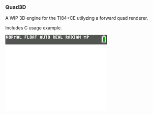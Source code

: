 ### Quad3D 

A WIP 3D engine for the TI84+CE utilyzing a forward quad renderer. 

Includes C usage example.

![](capture.PNG)

